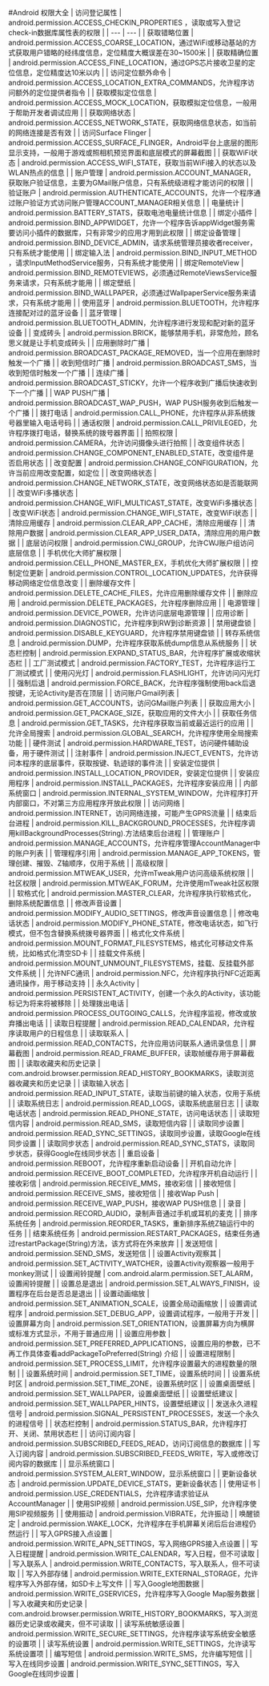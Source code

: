 #Android 权限大全
| 访问登记属性 | android.permission.ACCESS\_CHECKIN\_PROPERTIES ，读取或写入登记check-in数据库属性表的权限 |
| --- | --- |
| 获取错略位置 | android.permission.ACCESS\_COARSE\_LOCATION，通过WiFi或移动基站的方式获取用户错略的经纬度信息，定位精度大概误差在30~1500米 |
| 获取精确位置 | android.permission.ACCESS\_FINE\_LOCATION，通过GPS芯片接收卫星的定位信息，定位精度达10米以内 |
| 访问定位额外命令 | android.permission.ACCESS\_LOCATION\_EXTRA\_COMMANDS，允许程序访问额外的定位提供者指令 |
| 获取模拟定位信息 | android.permission.ACCESS\_MOCK\_LOCATION，获取模拟定位信息，一般用于帮助开发者调试应用 |
| 获取网络状态 | android.permission.ACCESS\_NETWORK\_STATE，获取网络信息状态，如当前的网络连接是否有效 |
| 访问Surface Flinger | android.permission.ACCESS\_SURFACE\_FLINGER，Android平台上底层的图形显示支持，一般用于游戏或照相机预览界面和底层模式的屏幕截图 |
| 获取WiFi状态 | android.permission.ACCESS\_WIFI\_STATE，获取当前WiFi接入的状态以及WLAN热点的信息 |
| 账户管理 | android.permission.ACCOUNT\_MANAGER，获取账户验证信息，主要为GMail账户信息，只有系统级进程才能访问的权限 |
| 验证账户 | android.permission.AUTHENTICATE\_ACCOUNTS，允许一个程序通过账户验证方式访问账户管理ACCOUNT\_MANAGER相关信息 |
| 电量统计 | android.permission.BATTERY\_STATS，获取电池电量统计信息 |
| 绑定小插件 | android.permission.BIND\_APPWIDGET，允许一个程序告诉appWidget服务需要访问小插件的数据库，只有非常少的应用才用到此权限 |
| 绑定设备管理 | android.permission.BIND\_DEVICE\_ADMIN，请求系统管理员接收者receiver，只有系统才能使用 |
| 绑定输入法 | android.permission.BIND\_INPUT\_METHOD ，请求InputMethodService服务，只有系统才能使用 |
| 绑定RemoteView | android.permission.BIND\_REMOTEVIEWS，必须通过RemoteViewsService服务来请求，只有系统才能用 |
| 绑定壁纸 | android.permission.BIND\_WALLPAPER，必须通过WallpaperService服务来请求，只有系统才能用 |
| 使用蓝牙 | android.permission.BLUETOOTH，允许程序连接配对过的蓝牙设备 |
| 蓝牙管理 | android.permission.BLUETOOTH\_ADMIN，允许程序进行发现和配对新的蓝牙设备 |
| 变成砖头 | android.permission.BRICK，能够禁用手机，非常危险，顾名思义就是让手机变成砖头 |
| 应用删除时广播 | android.permission.BROADCAST\_PACKAGE\_REMOVED，当一个应用在删除时触发一个广播 |
| 收到短信时广播 | android.permission.BROADCAST\_SMS，当收到短信时触发一个广播 |
| 连续广播 | android.permission.BROADCAST\_STICKY，允许一个程序收到广播后快速收到下一个广播 |
| WAP PUSH广播 | android.permission.BROADCAST\_WAP\_PUSH，WAP PUSH服务收到后触发一个广播 |
| 拨打电话 | android.permission.CALL\_PHONE，允许程序从非系统拨号器里输入电话号码 |
| 通话权限 | android.permission.CALL\_PRIVILEGED，允许程序拨打电话，替换系统的拨号器界面 |
| 拍照权限 | android.permission.CAMERA，允许访问摄像头进行拍照 |
| 改变组件状态 | android.permission.CHANGE\_COMPONENT\_ENABLED\_STATE，改变组件是否启用状态 |
| 改变配置 | android.permission.CHANGE\_CONFIGURATION，允许当前应用改变配置，如定位 |
| 改变网络状态 | android.permission.CHANGE\_NETWORK\_STATE，改变网络状态如是否能联网 |
| 改变WiFi多播状态 | android.permission.CHANGE\_WIFI\_MULTICAST\_STATE，改变WiFi多播状态 |
| 改变WiFi状态 | android.permission.CHANGE\_WIFI\_STATE，改变WiFi状态 |
| 清除应用缓存 | android.permission.CLEAR\_APP\_CACHE，清除应用缓存 |
| 清除用户数据 | android.permission.CLEAR\_APP\_USER\_DATA，清除应用的用户数据 |
| 底层访问权限 | android.permission.CWJ\_GROUP，允许CWJ账户组访问底层信息 |
| 手机优化大师扩展权限 | android.permission.CELL\_PHONE\_MASTER\_EX，手机优化大师扩展权限 |
| 控制定位更新 | android.permission.CONTROL\_LOCATION\_UPDATES，允许获得移动网络定位信息改变 |
| 删除缓存文件 | android.permission.DELETE\_CACHE\_FILES，允许应用删除缓存文件 |
| 删除应用 | android.permission.DELETE\_PACKAGES，允许程序删除应用 |
| 电源管理 | android.permission.DEVICE\_POWER，允许访问底层电源管理 |
| 应用诊断 | android.permission.DIAGNOSTIC，允许程序到RW到诊断资源 |
| 禁用键盘锁 | android.permission.DISABLE\_KEYGUARD，允许程序禁用键盘锁 |
| 转存系统信息 | android.permission.DUMP，允许程序获取系统dump信息从系统服务 |
| 状态栏控制 | android.permission.EXPAND\_STATUS\_BAR，允许程序扩展或收缩状态栏 |
| 工厂测试模式 | android.permission.FACTORY\_TEST，允许程序运行工厂测试模式 |
| 使用闪光灯 | android.permission.FLASHLIGHT，允许访问闪光灯 |
| 强制后退 | android.permission.FORCE\_BACK，允许程序强制使用back后退按键，无论Activity是否在顶层 |
| 访问账户Gmail列表 | android.permission.GET\_ACCOUNTS，访问GMail账户列表 |
| 获取应用大小 | android.permission.GET\_PACKAGE\_SIZE，获取应用的文件大小 |
| 获取任务信息 | android.permission.GET\_TASKS，允许程序获取当前或最近运行的应用 |
| 允许全局搜索 | android.permission.GLOBAL\_SEARCH，允许程序使用全局搜索功能 |
| 硬件测试 | android.permission.HARDWARE\_TEST，访问硬件辅助设备，用于硬件测试 |
| 注射事件 | android.permission.INJECT\_EVENTS，允许访问本程序的底层事件，获取按键、轨迹球的事件流 |
| 安装定位提供 | android.permission.INSTALL\_LOCATION\_PROVIDER，安装定位提供 |
| 安装应用程序 | android.permission.INSTALL\_PACKAGES，允许程序安装应用 |
| 内部系统窗口 | android.permission.INTERNAL\_SYSTEM\_WINDOW，允许程序打开内部窗口，不对第三方应用程序开放此权限 |
| 访问网络 | android.permission.INTERNET，访问网络连接，可能产生GPRS流量 |
| 结束后台进程 | android.permission.KILL\_BACKGROUND\_PROCESSES，允许程序调用killBackgroundProcesses(String).方法结束后台进程 |
| 管理账户 | android.permission.MANAGE\_ACCOUNTS，允许程序管理AccountManager中的账户列表 |
| 管理程序引用 | android.permission.MANAGE\_APP\_TOKENS，管理创建、摧毁、Z轴顺序，仅用于系统 |
| 高级权限 | android.permission.MTWEAK\_USER，允许mTweak用户访问高级系统权限 |
| 社区权限 | android.permission.MTWEAK\_FORUM，允许使用mTweak社区权限 |
| 软格式化 | android.permission.MASTER\_CLEAR，允许程序执行软格式化，删除系统配置信息 |
| 修改声音设置 | android.permission.MODIFY\_AUDIO\_SETTINGS，修改声音设置信息 |
| 修改电话状态 | android.permission.MODIFY\_PHONE\_STATE，修改电话状态，如飞行模式，但不包含替换系统拨号器界面 |
| 格式化文件系统 | android.permission.MOUNT\_FORMAT\_FILESYSTEMS，格式化可移动文件系统，比如格式化清空SD卡 |
| 挂载文件系统 | android.permission.MOUNT\_UNMOUNT\_FILESYSTEMS，挂载、反挂载外部文件系统 |
| 允许NFC通讯 | android.permission.NFC，允许程序执行NFC近距离通讯操作，用于移动支持 |
| 永久Activity | android.permission.PERSISTENT\_ACTIVITY，创建一个永久的Activity，该功能标记为将来将被移除 |
| 处理拨出电话 | android.permission.PROCESS\_OUTGOING\_CALLS，允许程序监视，修改或放弃播出电话 |
| 读取日程提醒 | android.permission.READ\_CALENDAR，允许程序读取用户的日程信息 |
| 读取联系人 | android.permission.READ\_CONTACTS，允许应用访问联系人通讯录信息 |
| 屏幕截图 | android.permission.READ\_FRAME\_BUFFER，读取帧缓存用于屏幕截图 |
| 读取收藏夹和历史记录 | com.android.browser.permission.READ\_HISTORY\_BOOKMARKS，读取浏览器收藏夹和历史记录 |
| 读取输入状态 | android.permission.READ\_INPUT\_STATE，读取当前键的输入状态，仅用于系统 |
| 读取系统日志 | android.permission.READ\_LOGS，读取系统底层日志 |
| 读取电话状态 | android.permission.READ\_PHONE\_STATE，访问电话状态 |
| 读取短信内容 | android.permission.READ\_SMS，读取短信内容 |
| 读取同步设置 | android.permission.READ\_SYNC\_SETTINGS，读取同步设置，读取Google在线同步设置 |
| 读取同步状态 | android.permission.READ\_SYNC\_STATS，读取同步状态，获得Google在线同步状态 |
| 重启设备 | android.permission.REBOOT，允许程序重新启动设备 |
| 开机自动允许 | android.permission.RECEIVE\_BOOT\_COMPLETED，允许程序开机自动运行 |
| 接收彩信 | android.permission.RECEIVE\_MMS，接收彩信 |
| 接收短信 | android.permission.RECEIVE\_SMS，接收短信 |
| 接收Wap Push | android.permission.RECEIVE\_WAP\_PUSH，接收WAP PUSH信息 |
| 录音 | android.permission.RECORD\_AUDIO，录制声音通过手机或耳机的麦克 |
| 排序系统任务 | android.permission.REORDER\_TASKS，重新排序系统Z轴运行中的任务 |
| 结束系统任务 | android.permission.RESTART\_PACKAGES，结束任务通过restartPackage(String)方法，该方式将在外来放弃 |
| 发送短信 | android.permission.SEND\_SMS，发送短信 |
| 设置Activity观察其 | android.permission.SET\_ACTIVITY\_WATCHER，设置Activity观察器一般用于monkey测试 |
| 设置闹铃提醒 | com.android.alarm.permission.SET\_ALARM，设置闹铃提醒 |
| 设置总是退出 | android.permission.SET\_ALWAYS\_FINISH，设置程序在后台是否总是退出 |
| 设置动画缩放 | android.permission.SET\_ANIMATION\_SCALE，设置全局动画缩放 |
| 设置调试程序 | android.permission.SET\_DEBUG\_APP，设置调试程序，一般用于开发 |
| 设置屏幕方向 | android.permission.SET\_ORIENTATION，设置屏幕方向为横屏或标准方式显示，不用于普通应用 |
| 设置应用参数 | android.permission.SET\_PREFERRED\_APPLICATIONS，设置应用的参数，已不再工作具体查看addPackageToPreferred(String) 介绍 |
| 设置进程限制 | android.permission.SET\_PROCESS\_LIMIT，允许程序设置最大的进程数量的限制 |
| 设置系统时间 | android.permission.SET\_TIME，设置系统时间 |
| 设置系统时区 | android.permission.SET\_TIME\_ZONE，设置系统时区 |
| 设置桌面壁纸 | android.permission.SET\_WALLPAPER，设置桌面壁纸 |
| 设置壁纸建议 | android.permission.SET\_WALLPAPER\_HINTS，设置壁纸建议 |
| 发送永久进程信号 | android.permission.SIGNAL\_PERSISTENT\_PROCESSES，发送一个永久的进程信号 |
| 状态栏控制 | android.permission.STATUS\_BAR，允许程序打开、关闭、禁用状态栏 |
| 访问订阅内容 | android.permission.SUBSCRIBED\_FEEDS\_READ，访问订阅信息的数据库 |
| 写入订阅内容 | android.permission.SUBSCRIBED\_FEEDS\_WRITE，写入或修改订阅内容的数据库 |
| 显示系统窗口 | android.permission.SYSTEM\_ALERT\_WINDOW，显示系统窗口 |
| 更新设备状态 | android.permission.UPDATE\_DEVICE\_STATS，更新设备状态 |
| 使用证书 | android.permission.USE\_CREDENTIALS，允许程序请求验证从AccountManager |
| 使用SIP视频 | android.permission.USE\_SIP，允许程序使用SIP视频服务 |
| 使用振动 | android.permission.VIBRATE，允许振动 |
| 唤醒锁定 | android.permission.WAKE\_LOCK，允许程序在手机屏幕关闭后后台进程仍然运行 |
| 写入GPRS接入点设置 | android.permission.WRITE\_APN\_SETTINGS，写入网络GPRS接入点设置 |
| 写入日程提醒 | android.permission.WRITE\_CALENDAR，写入日程，但不可读取 |
| 写入联系人 | android.permission.WRITE\_CONTACTS，写入联系人，但不可读取 |
| 写入外部存储 | android.permission.WRITE\_EXTERNAL\_STORAGE，允许程序写入外部存储，如SD卡上写文件 |
| 写入Google地图数据 | android.permission.WRITE\_GSERVICES，允许程序写入Google Map服务数据 |
| 写入收藏夹和历史记录 | com.android.browser.permission.WRITE\_HISTORY\_BOOKMARKS，写入浏览器历史记录或收藏夹，但不可读取 |
| 读写系统敏感设置 | android.permission.WRITE\_SECURE\_SETTINGS，允许程序读写系统安全敏感的设置项 |
| 读写系统设置 | android.permission.WRITE\_SETTINGS，允许读写系统设置项 |
| 编写短信 | android.permission.WRITE\_SMS，允许编写短信 |
| 写入在线同步设置 | android.permission.WRITE\_SYNC\_SETTINGS，写入Google在线同步设置 |
